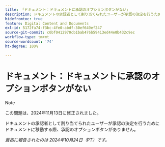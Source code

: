 ```yaml
---
title: 「ドキュメント：ドキュメントに承認のオプションボタンがない」
description: ドキュメントの承認者として割り当てられたユーザーが承認の決定を行うためにドキュメントに移動する際、承認のオプションボタンがありません。
hidefromtoc: true
feature: Digital Content and Documents
exl-id: 5172fa74-f3bc-4fe0-abdf-30ef640ef247
source-git-commit: c0bf0412970cb1bab476b59413ed44e0b432c9ec
workflow-type: tm+mt
source-wordcount: '74'
ht-degree: 100%

---
```


# ドキュメント：ドキュメントに承認のオプションボタンがない

>[!NOTE]
>
>この問題は、2024年11月13日に修正されました。

ドキュメントの承認者として割り当てられたユーザーが承認の決定を行うためにドキュメントに移動する際、承認のオプションボタンがありません。

_最初に報告されたのは 2024年10月24日（PT）です。_
